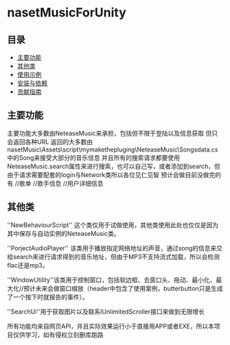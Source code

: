 # nasetMusicForUnity

## 目录
- [主要功能](#主要功能)
- [其他类](#可视化)
- [使用示例](#使用示例)
- [安装与依赖](#安装与依赖)
- [贡献指南](#贡献指南)

## 主要功能
主要功能大多数由NeteaseMusic来承担，包括但不限于登陆以及信息获取
但只会返回各种URL
返回的大多数由nasetMusic\Assets\script\mymakethepluging\NeteaseMusic\Songsdata.cs
中的Song来接受大部分的音乐信息
并且所有的搜索请求都要使用NeteaseMusic.search属性来进行搜索，也可以自己写，或者添加到search，但由于请求需要配套的login与Network类所以各位见仁见智
预计会做目前没做完的有
//歌单
//歌手信息
//用户详细信息

## 其他类
''NewBehaviourScript'' 这个类仅用于试做使用，其他类使用此处也仅仅是因为其中保存与自动实例的NeteaseMusic类。

''PorjectAudioPlayer'' 该类用于播放指定网络地址的声音，通过song的信息来交给search来进行请求得到的音乐地址，但由于MP3不支持流式加载，所以会检测flac还是mp3。

''WindowUtility''该类用于控制窗口，包括软边框、去窗口头、拖动、最小化、最大化//预计未来会做窗口缩放（header中包含了使用案例，butterbutton只是生成了一个按下时就报告的事件）。

''SearchUi''用于获取图片以及联系IUnlimitedScroller接口来做到无限增长


所有功能均来自网页API，并且实际效果运行小于直接用APP或者EXE，所以本项目仅供学习，如有侵权立刻删库跑路
